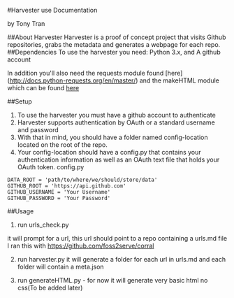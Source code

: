 #Harvester use Documentation


by Tony Tran

##About Harvester
Harvester is a proof of concept project that visits Github repositories, grabs the metadata and generates a webpage for each repo.
##Dependencies
To use the harvester you need: Python 3.x,
and A github account

In addition you'll also need the requests module found [here] (http://docs.python-requests.org/en/master/)
and the makeHTML module which can be found [here](http://www.hoboes.com/Mimsy/hacks/object-oriented-html/)

##Setup
1. To use the harvester you must have a github account to authenticate
2. Harvester supports authentication by OAuth or a standard username and password
3. With that in mind, you should have a folder named config-location located on the root of the repo.
4. Your config-location should have a config.py that contains your authentication information
as well as an OAuth text file that holds your OAuth token.
config.py
```
DATA_ROOT = 'path/to/where/we/should/store/data'
GITHUB_ROOT = 'https://api.github.com'
GITHUB_USERNAME = 'Your Username'
GITHUB_PASSWORD = 'Your Password'

```

##Usage
1. run urls_check.py

it will prompt for a url, this url should point to a repo containing a urls.md file
I ran this with https://github.com/foss2serve/corral


2. run harvester.py
it will generate a folder for each url in urls.md and each folder will contain a meta.json

3. run generateHTML.py - for now it will generate very basic html no css(To be added later)



